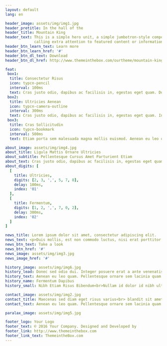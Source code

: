 ```yaml
---
layout: default
lang: en

header_image: assets/img/img1.jpg
header_pretitle: In the hall of the
header_title: Mountain King
header_text: This is a simple hero unit, a simple jumbotron-style component for<br>
             calling extra attention to featured content or information.
header_btn_learn_text: Learn more
header_btn_learn_href: '#'
header_btn_dl_text: Download
header_btn_dl_href: http://www.themeinthebox.com/ourtheme/mountain-king-bootstrap-template/

feat: 
 box1:
  title: Consectetur Risus
  icon: typcn-pencil
  interval: 100ms
  text: Cras justo odio, dapibus ac facilisis in, egestas eget quam. Donec id elit non mi porta gravida at eget metus. Nullam id dolor id nibh ultricies vehicula ut id elit.
 box2:
  title: Ultricies Aenean
  icon: typcn-camera-outline
  interval: 300ms
  text: Cras justo odio, dapibus ac facilisis in, egestas eget quam. Integer posuere erat a ante venenatis dapibus posuere velit aliquet. Donec ullamcorper nulla non metus auctor fringilla.
 box3:
  title: Cras Sollicitudin
  icon: typcn-bookmark
  interval: 500ms
  text: Etiam porta sem malesuada magna mollis euismod. Aenean eu leo quam. Pellentesque ornare sem lacinia quam venenatis vestibulum. Maecenas faucibus mollis interdum.

about_image: assets/img/img4.jpg
about_title: Ligula Mattis Ornare Ultricies
about_subtitle: Pellentesque Cursus Amet Parturient Etiam
about_text: Cras justo odio, dapibus ac facilisis in, egestas eget quam. Donec id elit non mi porta gravida at eget metus. Nullam id dolor id nibh ultricies vehicula ut id elit.
about_digits: [
  [
    title: Ultricies,
    digits: [2, 3, ',', 5, 7, 8],
    delay: 100ms,
    index: '01'
  ],
  [
    title: Fermentum,
    digits: [1, 2, ',', 7, 0, 2],
    delay: 300ms,
    index: '02'
  ]
]

news_title: Lorem ipsum dolor sit amet, consectetur adipiscing elit.
news_text: <p>Duis mollis, est non commodo luctus, nisi erat porttitor ligula, eget lacinia odio sem nec elit. Maecenas sed diam eget risus varius blandit sit amet non magna. Donec sed odio dui. Curabitur blandit tempus porttitor. Nullam id dolor id nibh ultricies vehicula ut id elit. Etiam porta sem malesuada magna mollis euismod.</p><p>Donec id elit non mi porta gravida at eget metus. Donec id elit non mi porta gravida at eget metus. Integer posuere erat a ante venenatis dapibus posuere velit aliquet. Fusce dapibus, tellus ac cursus commodo, tortor mauris condimentum nibh, ut fermentum massa justo sit amet risus. Cras justo odio, dapibus ac facilisis in, egestas eget quam. Nulla vitae elit libero, a pharetra augue.</p>
news_btn_text: Take a look
news_btn_href: '#'
news_image: assets/img/img3.jpg
news_image_href: '#'

history_image: assets/img/img6.jpg
history_lead: Donec sed odio dui. Integer posuere erat a ante venenatis dapibus posuere velit aliquet. Praesent commodo cursus magna, vel scelerisque nisl consectetur et.
history_text: Aenean eu leo quam. Pellentesque ornare sem lacinia quam venenatis vestibulum. Duis mollis, est non commodo luctus, nisi erat porttitor ligula, eget lacinia odio sem nec elit. Aenean eu leo quam. Pellentesque ornare sem lacinia quam venenatis vestibulum. Cras justo odio, dapibus ac facilisis in, egestas eget quam. Praesent commodo cursus magna, vel scelerisque nisl consectetur et.
history_name: Fermentum Dapibus
history_small: Nibh Etiam Risus Bibendum<br>Nullam id dolor id nibh ultricies vehicula ut id elit.

contact_image: assets/img/img2.jpg
contact_title: Maecenas sed diam eget risus varius<br> blandit sit amet non magna.
contact_text: Aenean eu leo quam. Pellentesque ornare sem lacinia quam venenatis vestibulum. Cras mattis consectetur purus sit amet fermentum. Praesent commodo cursus magna, vel scelerisque nisl consectetur et. Praesent commodo cursus magna, vel scelerisque nisl consectetur et.

paralax_image: assets/img/img5.jpg

footer_logo: Your Logo
footer_text: © 2016 Your Company. Designed and Developed by
footer_link: http://www.themeinthebox.com
footer_link_text: ThemeintheBox.com
---
```

